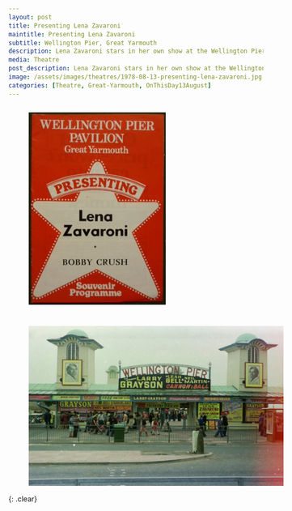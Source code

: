 ```yaml
---
layout: post
title: Presenting Lena Zavaroni
maintitle: Presenting Lena Zavaroni
subtitle: Wellington Pier, Great Yarmouth
description: Lena Zavaroni stars in her own show at the Wellington Pier, Great Yarmouth.
media: Theatre
post_description: Lena Zavaroni stars in her own show at the Wellington Pier, Great Yarmouth.
image: /assets/images/theatres/1978-08-13-presenting-lena-zavaroni.jpg
categories: [Theatre, Great-Yarmouth, OnThisDay13August]
---
```


<figure class="fig1">
<a href="/assets/images/theatres/1978-08-13-presenting-lena-zavaroni.jpg"><img src="/assets/images/theatres/1978-08-13-presenting-lena-zavaroni.jpg" class="full-width zoom-in"/></a>
</figure>

<figure class="fig2">
<a href="/assets/images/theatres/1978-08-13-presenting-lena-zavaroni-wp.jpg"><img src="/assets/images/theatres/1978-08-13-presenting-lena-zavaroni-wp.jpg" class="full-width zoom-in"/></a>
</figure>

<br />{: .clear}

<style>
.fig1 {float:left; width:30.5%;}

.fig2 {float:right; width:67.5%;}

@media screen and (orientation:portrait) {
.fig1 {float:left; width:100%; margin-bottom: 25px;}
.fig2 {float:left; width:100%;}
}
</style>

